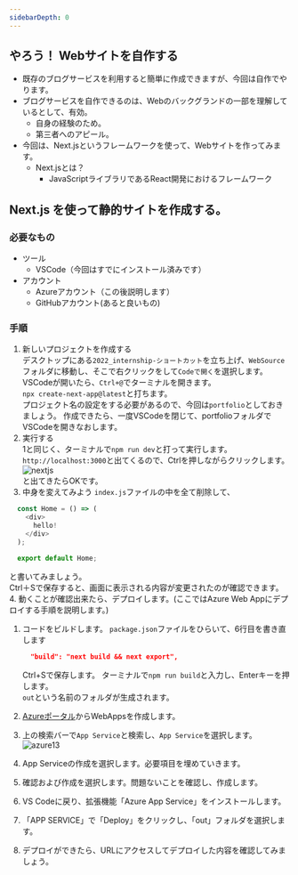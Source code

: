 ```yaml
---
sidebarDepth: 0
---
```

## やろう！ Webサイトを自作する
+ 既存のブログサービスを利用すると簡単に作成できますが、今回は自作でやります。
+ ブログサービスを自作できるのは、Webのバックグランドの一部を理解しているとして、有効。
  + 自身の経験のため。
  + 第三者へのアピール。
+ 今回は、Next.jsというフレームワークを使って、Webサイトを作ってみます。
  - Next.jsとは？
    * JavaScriptライブラリであるReact開発におけるフレームワーク

## Next.js を使って静的サイトを作成する。
### 必要なもの
+ ツール
  - VSCode（今回はすでにインストール済みです）
+ アカウント
  - Azureアカウント（この後説明します）
  - GitHubアカウント(あると良いもの)
### 手順
1. 新しいプロジェクトを作成する  
  デスクトップにある`2022_internship-ショートカット`を立ち上げ、`WebSource`フォルダに移動し、そこで右クリックをして`Codeで開く`を選択します。  
  VSCodeが開いたら、`Ctrl+@`でターミナルを開きます。   
  `npx create-next-app@latest`と打ちます。  
  プロジェクト名の設定をする必要があるので、今回は`portfolio`としておきましょう。
  作成できたら、一度VSCodeを閉じて、portfolioフォルダでVSCodeを開きなおします。
2. 実行する  
  1と同じく、ターミナルで`npm run dev`と打って実行します。
  `http://localhost:3000`と出てくるので、Ctrlを押しながらクリックします。
  ![nextjs](/img/portfolio/setup-nextjs.PNG)  
  と出てきたらOKです。
3. 中身を変えてみよう
  `index.js`ファイルの中を全て削除して、
  ```js
    const Home = () => (
      <div>
        hello!
      </div>
    );

    export default Home; 
  ```
  と書いてみましょう。  
  Ctrl＋Sで保存すると、画面に表示される内容が変更されたのが確認できます。  
4. 動くことが確認出来たら、デプロイします。(ここではAzure Web Appにデプロイする手順を説明します。)  
  1. コードをビルドします。
      `package.json`ファイルをひらいて、6行目を書き直します
      ```json
        "build": "next build && next export",
      ```
      Ctrl+Sで保存します。
      ターミナルで`npm run build`と入力し、Enterキーを押します。  
      `out`という名前のフォルダが生成されます。  
  2. [Azureポータル](https://portal.azure.com/#home)からWebAppsを作成します。 
  3. 上の検索バーで`App Service`と検索し、`App Service`を選択します。
    ![azure13](/img/azure/azure13.png)
  4. App Serviceの作成を選択します。必要項目を埋めていきます。
  5. 確認および作成を選択します。問題ないことを確認し、作成します。

5. VS Codeに戻り、拡張機能「Azure App Service」をインストールします。
6. 「APP SERVICE」で「Deploy」をクリックし、「out」フォルダを選択します。

7. デプロイができたら、URLにアクセスしてデプロイした内容を確認してみましょう。
